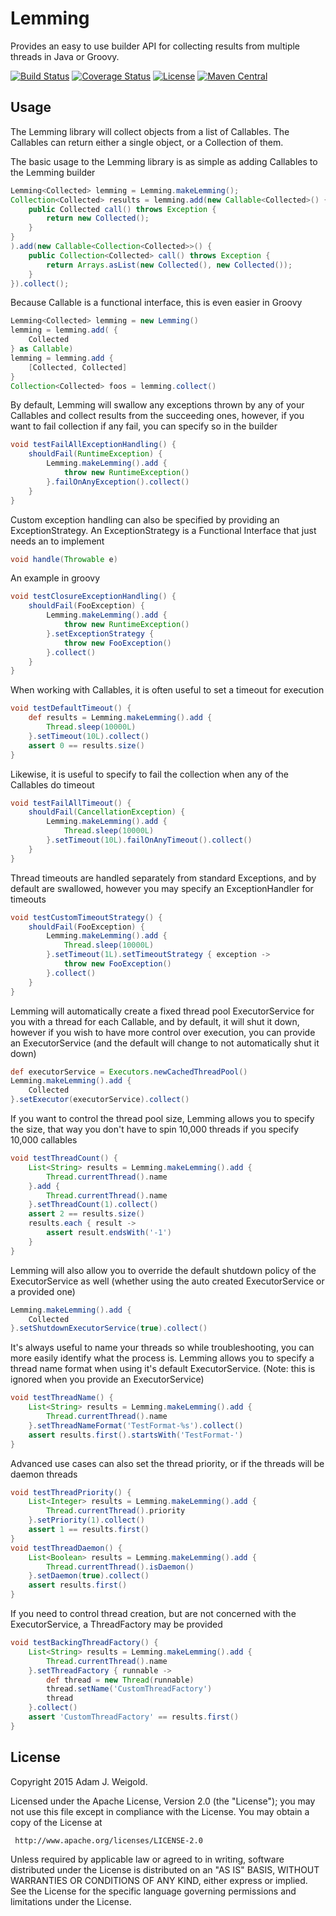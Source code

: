 # Lemming

Provides an easy to use builder API for collecting results from multiple threads in Java or Groovy.

[![Build Status](https://travis-ci.org/aweigold/lemming.svg)](https://travis-ci.org/aweigold/lemming)
[![Coverage Status](https://coveralls.io/repos/aweigold/lemming/badge.svg?branch=master)](https://coveralls.io/r/aweigold/lemming?branch=master)
[![License](https://img.shields.io/badge/License-Apache%202-blue.svg)](LICENSE)
[![Maven Central](https://maven-badges.herokuapp.com/maven-central/com.adamweigold/lemming/badge.svg)](https://maven-badges.herokuapp.com/maven-central/com.adamweigold/lemming)

## Usage
The Lemming library will collect objects from a list of Callables.  The Callables can return either a single object, or a Collection of them.

The basic usage to the Lemming library is as simple as adding Callables to the Lemming builder

```java
Lemming<Collected> lemming = Lemming.makeLemming();
Collection<Collected> results = lemming.add(new Callable<Collected>() {
    public Collected call() throws Exception {
        return new Collected();
    }
}
).add(new Callable<Collection<Collected>>() {
    public Collection<Collected> call() throws Exception {
        return Arrays.asList(new Collected(), new Collected());
    }
}).collect();
```

Because Callable is a functional interface, this is even easier in Groovy

```groovy
Lemming<Collected> lemming = new Lemming()
lemming = lemming.add( {
    Collected
} as Callable)
lemming = lemming.add {
    [Collected, Collected]
}
Collection<Collected> foos = lemming.collect()
```

By default, Lemming will swallow any exceptions thrown by any of your Callables and collect results from the succeeding ones, however, if you want to fail collection if any fail, you can specify so in the builder

```groovy
void testFailAllExceptionHandling() {
    shouldFail(RuntimeException) {
        Lemming.makeLemming().add {
            throw new RuntimeException()
        }.failOnAnyException().collect()
    }
}
```

Custom exception handling can also be specified by providing an ExceptionStrategy.  An ExceptionStrategy is a Functional Interface that just needs an to implement

```java
void handle(Throwable e)
```

An example in groovy

```groovy
void testClosureExceptionHandling() {
    shouldFail(FooException) {
        Lemming.makeLemming().add {
            throw new RuntimeException()
        }.setExceptionStrategy {
            throw new FooException()
        }.collect()
    }
}
```

When working with Callables, it is often useful to set a timeout for execution

```groovy
void testDefaultTimeout() {
    def results = Lemming.makeLemming().add {
        Thread.sleep(10000L)
    }.setTimeout(10L).collect()
    assert 0 == results.size()
}
```

Likewise, it is useful to specify to fail the collection when any of the Callables do timeout

```groovy
void testFailAllTimeout() {
    shouldFail(CancellationException) {
        Lemming.makeLemming().add {
            Thread.sleep(10000L)
        }.setTimeout(10L).failOnAnyTimeout().collect()
    }
}
```

Thread timeouts are handled separately from standard Exceptions, and by default are swallowed, however you may specify an ExceptionHandler for timeouts

```groovy
void testCustomTimeoutStrategy() {
    shouldFail(FooException) {
        Lemming.makeLemming().add {
            Thread.sleep(10000L)
        }.setTimeout(1L).setTimeoutStrategy { exception ->
            throw new FooException()
        }.collect()
    }
}
```

Lemming will automatically create a fixed thread pool ExecutorService for you with a thread for each Callable, and by default, it will shut it down, however if you wish to have more control over execution, you can provide an ExecutorService (and the default will change to not automatically shut it down)

```groovy
def executorService = Executors.newCachedThreadPool()
Lemming.makeLemming().add {
    Collected
}.setExecutor(executorService).collect()
```

If you want to control the thread pool size, Lemming allows you to specify the size, that way you don't have to spin 10,000 threads if you specify 10,000 callables

```groovy
void testThreadCount() {
    List<String> results = Lemming.makeLemming().add {
        Thread.currentThread().name
    }.add {
        Thread.currentThread().name
    }.setThreadCount(1).collect()
    assert 2 == results.size()
    results.each { result ->
        assert result.endsWith('-1')
    }
}
```

Lemming will also allow you to override the default shutdown policy of the ExecutorService as well (whether using the auto created ExecutorService or a provided one)

```groovy
Lemming.makeLemming().add {
    Collected
}.setShutdownExecutorService(true).collect()
```

It's always useful to name your threads so while troubleshooting, you can more easily identify what the process is.  Lemming allows you to specify a thread name format when using it's default ExecutorService.  (Note: this is ignored when you provide an ExecutorService)

```groovy
void testThreadName() {
    List<String> results = Lemming.makeLemming().add {
        Thread.currentThread().name
    }.setThreadNameFormat('TestFormat-%s').collect()
    assert results.first().startsWith('TestFormat-')
}
```

Advanced use cases can also set the thread priority, or if the threads will be daemon threads

```groovy
void testThreadPriority() {
    List<Integer> results = Lemming.makeLemming().add {
        Thread.currentThread().priority
    }.setPriority(1).collect()
    assert 1 == results.first()
}
void testThreadDaemon() {
    List<Boolean> results = Lemming.makeLemming().add {
        Thread.currentThread().isDaemon()
    }.setDaemon(true).collect()
    assert results.first()
}
```

If you need to control thread creation, but are not concerned with the ExecutorService, a ThreadFactory may be provided

```groovy
void testBackingThreadFactory() {
    List<String> results = Lemming.makeLemming().add {
        Thread.currentThread().name
    }.setThreadFactory { runnable ->
        def thread = new Thread(runnable)
        thread.setName('CustomThreadFactory')
        thread
    }.collect()
    assert 'CustomThreadFactory' == results.first()
}
```

## License

Copyright 2015 Adam J. Weigold.

Licensed under the Apache License, Version 2.0 (the "License");
you may not use this file except in compliance with the License.
You may obtain a copy of the License at

     http://www.apache.org/licenses/LICENSE-2.0

Unless required by applicable law or agreed to in writing, software
distributed under the License is distributed on an "AS IS" BASIS,
WITHOUT WARRANTIES OR CONDITIONS OF ANY KIND, either express or implied.
See the License for the specific language governing permissions and
limitations under the License.